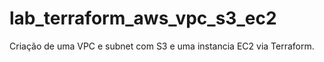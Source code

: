 # lab_terraform_aws_vpc_s3_ec2
Criação de uma VPC e subnet com S3 e uma instancia EC2 via Terraform.
